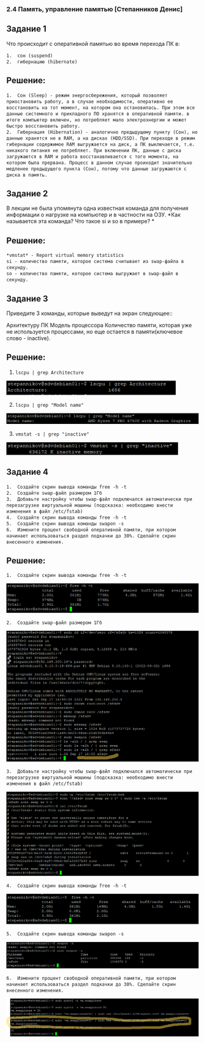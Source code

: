 ### 2.4 Память, управление памятью [Степанников Денис]
## Задание 1

Что происходит с оперативной памятью во время перехода ПК в:

	1.	сон (suspend)
	2.	гибернацию (hibernate)

## Решение:

	1.	Сон (Sleep) - режим энергосбережения, который позволяет приостановить работу, а в случае необходимости, оперативно ее восстановить на тот момент, на котором она остановилась. При этом все данные системного и прикладного ПО хранятся в оперативной памяти. в итоге компьютер включен, но потребляет мало электроэнергии и может быстро восстановить работу.
	2.	Гибернация (Hibernation) - аналогично предыдущему пункту (Сон), но данные хранятся не в RAM, а на дисках (HDD/SSD). При переходе в режим гибернации содержимое RAM выгружается на диск, а ПК выключается, т.е. никакого питания не потребляет. При включении ПК, данные с диска загружаются в RAM и работа восстанавливается с того момента, на котором была прервана. Процесс в данном случае проиходит значительно медленее предыдущего пункта (Сон), потому что данные загружаются с диска в память.


## Задание 2

В лекции не была упомянута одна известная команда для получения информации о нагрузке на компьютер и в частности на ОЗУ.
*Как называется эта команда? Что такое si и so в примере? *

## Решение:
	*vmstat* - Report virtual memory statistics
	si - количество памяти, которое система считывает из swap-файла в секунду.
	so - количество памяти, которое система выгружает в swap-файл в секунду.

## Задание 3

Приведите 3 команды, которые выведут на экран следующее::

Архитектуру ПК
Модель процессора
Количество памяти, которая уже не используется процессами, но еще остается в памяти(ключевое слово - inactive).

## Решение:

1. ```lscpu | grep Architecture```

![2.4. Task #3.1 results](screenshots/2.4-3.1.png)

2. ```lscpu | grep "Model name"```

![2.4. Task #3.2 results](screenshots/2.4-3.2.png)

3. ```vmstat -s | grep "inactive"```

![2.4. Task #3.3 results](screenshots/2.4-3.3.png)


## Задание 4

	1.	Создайте скрин вывода команды free -h -t
	2.	Создайте swap-файл размером 1Гб
	3.	Добавьте настройку чтобы swap-файл подключался автоматически при перезагрузке виртуальной машины (подсказка: необходимо внести изменения в файл /etc/fstab)
	4.	Создайте скрин вывода команды free -h -t
	5.	Создайте скрин вывода команды swapon -s
	6.	Измените процент свободной оперативной памяти, при котором начинает использоваться раздел подкачки до 30%. Сделайте скрин внесенного изменения.

## Решение:
	1.	Создайте скрин вывода команды free -h -t
![2.4. Task #4.1 results](screenshots/2.4-4.1.png)

	2.	Создайте swap-файл размером 1Гб
![2.4. Task #4.2 results](screenshots/2.4-4.2.png)

	3.	Добавьте настройку чтобы swap-файл подключался автоматически при перезагрузке виртуальной машины (подсказка: необходимо внести изменения в файл /etc/fstab)
![2.4. Task #4.3 results](screenshots/2.4-4.3.png)

	4.	Создайте скрин вывода команды free -h -t
![2.4. Task #4.4 results](screenshots/2.4-4.4.png)

	5.	Создайте скрин вывода команды swapon -s
![2.4. Task #4.5 results](screenshots/2.4-4.5.png)

	6.	Измените процент свободной оперативной памяти, при котором начинает использоваться раздел подкачки до 30%. Сделайте скрин внесенного изменения.
![2.4. Task #4.6 results](screenshots/2.4-4.6.png)